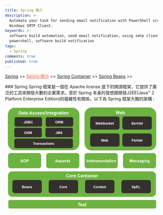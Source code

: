 ```yaml
---
title: Spring 簡介
description: >-
  Automate your task for sending email notification with PowerShell script and
  Windows SMTP Client.
keywords: >-
  software build automation, send email notification, using smtp client in
  powershell, software build notification
tags:
  - Spring
comments: true
published: true
---
```


<a href="/spring/">Spring</a> >>
<a href="/spring/spring_page1/" style="color:palevioletred;background-color:papayawhip;">Spring 簡介</a> >>
<a href="/spring/spring_page2/">Spring Container</a> >> <a href="/spring/spring_page3/">Spring Beans</a> >>
<div class="divider"></div>
### Spring
Spring 框架是一個在 Apache license 底下的開源框架，它提供了廣泛的工具來開發大數的企業需求。至於 Spring 本身的發想跟開發J2EE(Java™ 2 Platform Enterprise Edition)的複雜性有關係，以下為 Spring 框架大概的架構 : 

![Spring](spring_images/springoverview01.png)
